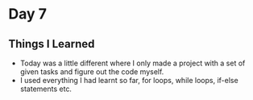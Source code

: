 Day 7
====================================================
Things I Learned
----------------------------------------------------
 - Today was a little different where I only made a project with a set of given tasks and figure out the code myself.
 - I used everything I had learnt so far, for loops, while loops, if-else statements etc.